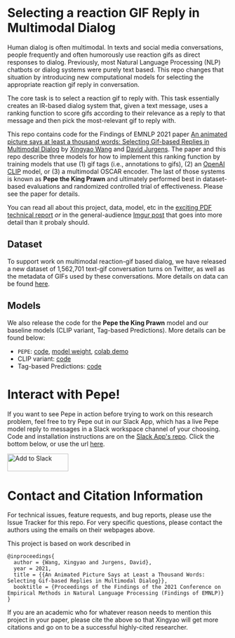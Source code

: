 # Selecting a reaction GIF Reply in Multimodal Dialog

Human dialog is often multimodal. In texts and social media conversations, people frequently and often humorously use reaction gifs as direct responses to dialog. Previously, most Natural Language Processing (NLP) chatbots or dialog systems were purely text based. This repo changes that situation by introducing new computational models for selecting the appropriate reaction gif reply in conversation. 

The core task is to select a reaction gif to reply with. This task essentially creates an IR-based dialog system that, given a text message, uses a ranking function to score gifs according to their relevance as a reply to that message and then pick the most-relevant gif to reply with. 

This repo contains code for the Findings of EMNLP 2021 paper [An animated picture says at least a thousand words: Selecting Gif-based Replies in Multimodal Dialog](https://arxiv.org/abs/2109.12212)
by [Xingyao Wang](https://xingyaoww.github.io/) and [David Jurgens](https://jurgens.people.si.umich.edu/). The paper and this repo describe three models for how to implement this ranking function by training models that use (1) gif tags (i.e., annotations to gifs), (2) an [OpenAI CLIP](https://openai.com/blog/clip/) model, or (3) a multimodal OSCAR encoder. The last of those systems is known as **Pepe the King Prawn** and ultimately performed best in dataset-based evaluations and randomized controlled trial of effectiveness. Please see the paper for details.

You can read all about this project, data, model, etc in the [exciting PDF technical report]((https://arxiv.org/abs/2109.12212)) _or_ in the general-audience [Imgur post](https://imgur.com/gallery/G0oSrLV) that goes into more detail than it probaly should. 

## Dataset

To support work on multimodal reaction-gif based dialog, we have released a new dataset of 1,562,701 text-gif conversation turns on Twitter, as well as the metadata of GIFs used by these conversations. More details on data can be found [here](data/README.md).

## Models
We also release the code for the **Pepe the King Prawn** model and our baseline models (CLIP variant, Tag-based Predictions).
More details can be found below:
- `PEPE`: [code](src/pepe/), [model weight](https://drive.google.com/file/d/1fOSxCwMPGVa7LooeRemteqv45Knkcxi_/view), [colab demo](https://colab.research.google.com/drive/1pCWj6y9R_cz3tI5lsxHQtdfrTfh8pE7H)
- CLIP variant: [code](src/clip-variant)
- Tag-based Predictions: [code](src/tag-based-prediction)

# Interact with Pepe!

If you want to see Pepe in action before trying to work on this research problem, feel free to try Pepe out in our Slack App, which has a live Pepe model reply to messages in a Slack workspace channel of your choosing. Code and installation instructions are on the [Slack App's repo](https://github.com/xingyaoww/gif-reply-slack-bot/blob/main/README.md). Click the bottom below, or use the url [here](https://slack.com/oauth/v2/authorize?client_id=310336506131.1931634875367&scope=app_mentions:read,channels:history,channels:read,chat:write,commands,emoji:read,groups:history,groups:read,reactions:read&user_scope=).

<a href="https://slack.com/oauth/v2/authorize?client_id=310336506131.1931634875367&scope=app_mentions:read,channels:history,channels:read,chat:write,commands,emoji:read,groups:history,groups:read,reactions:read&user_scope="><img alt="Add to Slack" height="40" width="139" src="https://platform.slack-edge.com/img/add_to_slack.png" srcSet="https://platform.slack-edge.com/img/add_to_slack.png 1x, https://platform.slack-edge.com/img/add_to_slack@2x.png 2x" /></a>

# Contact and Citation Information

For technical issues, feature requests, and bug reports, please use the Issue Tracker for this repo. For very specific questions, please contact the authors using the emails on their webpages above.

This project is based on work described in 
```
@inproceedings{
  author = {Wang, Xingyao and Jurgens, David},
  year = 2021,
  title = {{An Animated Picture Says at Least a Thousand Words: Selecting Gif-based Replies in Multimodal Dialog}},
  booktitle = {Proceedings of the Findings of the 2021 Conference on Empirical Methods in Natural Language Processing (Findings of EMNLP)}
}  
```

If you are an academic who for whatever reason needs to mention this project in your paper, please cite the above so that Xingyao will get more citations and go on to be a successful highly-cited researcher.
